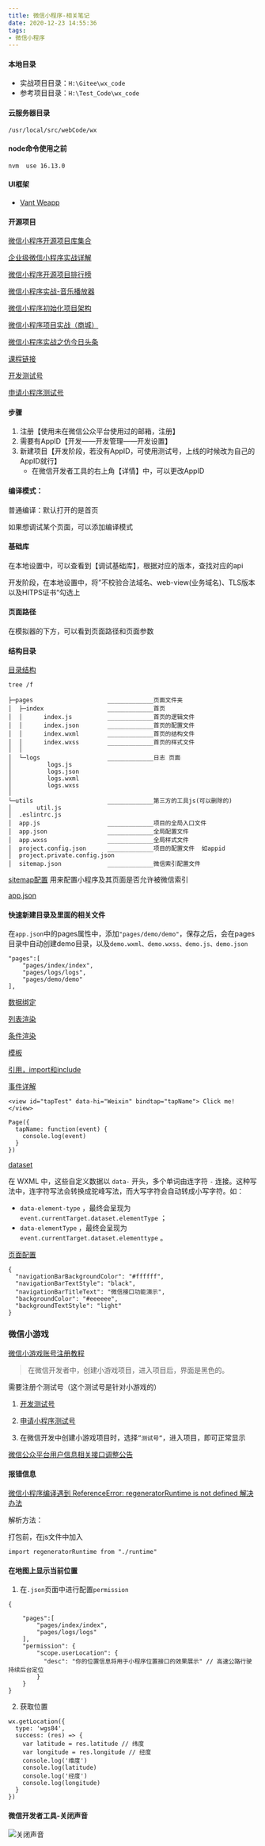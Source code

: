 ```yaml
---
title: 微信小程序-相关笔记
date: 2020-12-23 14:55:36
tags:
- 微信小程序
---
```


#### 本地目录

- 实战项目目录：`H:\Gitee\wx_code`
- 参考项目目录：`H:\Test_Code\wx_code`

#### 云服务器目录

`/usr/local/src/webCode/wx`

#### node命令使用之前

```
nvm  use 16.13.0
```



#### UI框架

- [Vant Weapp](https://vant-contrib.gitee.io/vant-weapp/#/home)



#### 开源项目

[微信小程序开源项目库集合](https://juejin.cn/post/6844903461968936974)

[企业级微信小程序实战详解](https://juejin.cn/post/6844903816219852814)

[微信小程序开源项目排行榜](https://juejin.cn/post/6844903860587233293)

[微信小程序实战-音乐播放器](https://juejin.cn/post/6844903876865294350)

[微信小程序初始化项目架构](https://juejin.cn/post/6844904119119921160)

[微信小程序项目实战（商城）](https://juejin.cn/post/6844903479211720711)

[微信小程序实战之仿今日头条](https://juejin.cn/post/6968623114917773325)





[课程链接](https://www.bilibili.com/video/BV1nE41117BQ)

[开发测试号](https://developers.weixin.qq.com/miniprogram/dev/devtools/sandbox.html)



[申请小程序测试号](https://mp.weixin.qq.com/wxamp/sandbox?doc=1)



#### 步骤

1. 注册【使用未在微信公众平台使用过的邮箱，注册】
2. 需要有AppID【开发——开发管理——开发设置】
3. 新建项目【开发阶段，若没有AppID，可使用测试号，上线的时候改为自己的AppID就行】
   - 在微信开发者工具的右上角【详情】中，可以更改AppID



#### 



#### 编译模式：

普通编译：默认打开的是首页

如果想调试某个页面，可以添加编译模式

#### 基础库

在本地设置中，可以查看到【调试基础库】，根据对应的版本，查找对应的api

开发阶段，在本地设置中，将”不校验合法域名、web-view(业务域名)、TLS版本以及HITPS证书“勾选上

#### 页面路径

在模拟器的下方，可以看到页面路径和页面参数

#### 结构目录

[目录结构](https://developers.weixin.qq.com/miniprogram/dev/framework/structure.html)

```
tree /f
```

```
├─pages						_____________页面文件夹
│  ├─index					_____________首页
│  │      index.js			_____________首页的逻辑文件
│  │      index.json		_____________首页的配置文件
│  │      index.wxml		_____________首页的结构文件
│  │      index.wxss		_____________首页的样式文件
│  │
│  └─logs					_____________日志 页面
│          logs.js
│          logs.json
│          logs.wxml
│          logs.wxss
│
└─utils						_____________第三方的工具js(可以删除的)
│       util.js
│  .eslintrc.js
│  app.js					_____________项目的全局入口文件
│  app.json					_____________全局配置文件
│  app.wxss					_____________全局样式文件
│  project.config.json		_____________项目的配置文件  如appid
│  project.private.config.json
│  sitemap.json				_____________微信索引配置文件
```

[sitemap配置](https://developers.weixin.qq.com/miniprogram/dev/framework/sitemap.html)     用来配置小程序及其页面是否允许被微信索引

[app.json](https://developers.weixin.qq.com/miniprogram/dev/framework/config.html#%E5%85%A8%E5%B1%80%E9%85%8D%E7%BD%AE)

#### 快速新建目录及里面的相关文件

在`app.json`中的pages属性中，添加`"pages/demo/demo"`，保存之后，会在pages目录中自动创建demo目录，以及`demo.wxml、demo.wxss、demo.js、demo.json`

```
"pages":[
    "pages/index/index",
    "pages/logs/logs",
    "pages/demo/demo"
],
```



[数据绑定](https://developers.weixin.qq.com/miniprogram/dev/reference/wxml/data.html)

[列表渲染](https://developers.weixin.qq.com/miniprogram/dev/reference/wxml/list.html)

[条件渲染](https://developers.weixin.qq.com/miniprogram/dev/reference/wxml/conditional.html)

[模板](https://developers.weixin.qq.com/miniprogram/dev/reference/wxml/template.html)

[引用，import和include](https://developers.weixin.qq.com/miniprogram/dev/reference/wxml/import.html)

[事件详解](https://developers.weixin.qq.com/miniprogram/dev/framework/view/wxml/event.html)

```
<view id="tapTest" data-hi="Weixin" bindtap="tapName"> Click me! </view>
```

```
Page({
  tapName: function(event) {
    console.log(event)
  }
})
```



[dataset](https://developers.weixin.qq.com/miniprogram/dev/framework/view/wxml/event.html)

在 WXML 中，这些自定义数据以 `data-` 开头，多个单词由连字符 `-` 连接。这种写法中，连字符写法会转换成驼峰写法，而大写字符会自动转成小写字符。如：

- `data-element-type` ，最终会呈现为 `event.currentTarget.dataset.elementType` ；
- `data-elementType` ，最终会呈现为 `event.currentTarget.dataset.elementtype` 。



[页面配置](https://developers.weixin.qq.com/miniprogram/dev/framework/config.html#%E9%A1%B5%E9%9D%A2%E9%85%8D%E7%BD%AE)

```
{
  "navigationBarBackgroundColor": "#ffffff",
  "navigationBarTextStyle": "black",
  "navigationBarTitleText": "微信接口功能演示",
  "backgroundColor": "#eeeeee",
  "backgroundTextStyle": "light"
}
```





### 微信小游戏

[微信小游戏账号注册教程](http://www.mpgcw.com/9101.html)

> 在微信开发者中，创建小游戏项目，进入项目后，界面是黑色的。

需要注册个测试号（这个测试号是针对小游戏的）

1. [开发测试号](https://developers.weixin.qq.com/miniprogram/dev/devtools/sandbox.html)

2. [申请小程序测试号](https://mp.weixin.qq.com/wxamp/sandbox?doc=1)
3. 在微信开发中创建小游戏项目时，选择`”测试号“`，进入项目，即可正常显示



[微信公众平台用户信息相关接口调整公告](https://developers.weixin.qq.com/community/develop/doc/00028edbe3c58081e7cc834705b801)

#### 报错信息

[微信小程序编译遇到 ReferenceError: regeneratorRuntime is not defined 解决办法](https://blog.csdn.net/weixin_44183483/article/details/119330629)

 解析方法：

打包前，在js文件中加入

```
import regeneratorRuntime from "./runtime"
```



#### 在地图上显示当前位置

1. 在`.json`页面中进行配置`permission`

```
{

    "pages":[
        "pages/index/index",
        "pages/logs/logs"
    ],
    "permission": {
        "scope.userLocation": {
          "desc": "你的位置信息将用于小程序位置接口的效果展示" // 高速公路行驶持续后台定位
        }
    }
}
```

2. 获取位置

```
wx.getLocation({
  type: 'wgs84',
  success: (res) => {
    var latitude = res.latitude // 纬度
    var longitude = res.longitude // 经度
    console.log('维度')
    console.log(latitude)
    console.log('经度')
    console.log(longitude)
  }
})
```



#### 微信开发者工具-关闭声音

![关闭声音](https://raw.githubusercontent.com/winney07/Images/main/winney07.github.io/%E5%BE%AE%E4%BF%A1%E5%B0%8F%E7%A8%8B%E5%BA%8F-%E7%9B%B8%E5%85%B3%E7%AC%94%E8%AE%B0/%E5%BE%AE%E4%BF%A1%E5%BC%80%E5%8F%91%E8%80%85%E5%B7%A5%E5%85%B7-%E9%9D%99%E9%9F%B3.png)